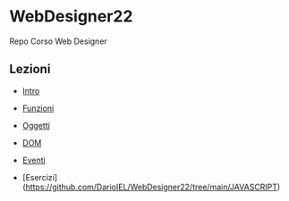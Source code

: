 # WebDesigner22
Repo Corso Web Designer

## Lezioni 
- [Intro](https://github.com/DarioIEL/WebDesigner22/tree/main/JAVASCRIPT/Lez1-INTRO)
- [Funzioni](https://github.com/DarioIEL/WebDesigner22/tree/main/JAVASCRIPT/Lez2-Funzioni)
- [Oggetti](https://github.com/DarioIEL/WebDesigner22/tree/main/JAVASCRIPT/Lez3-Oggetti)
- [DOM](https://github.com/DarioIEL/WebDesigner22/tree/main/JAVASCRIPT/Lez4-DOM)
- [Eventi](https://github.com/DarioIEL/WebDesigner22/tree/main/JAVASCRIPT/Lez5-Eventi)

- [Esercizi] (https://github.com/DarioIEL/WebDesigner22/tree/main/JAVASCRIPT)